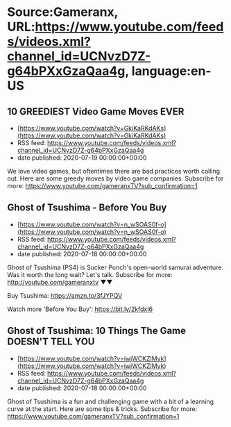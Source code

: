 # Source:Gameranx, URL:https://www.youtube.com/feeds/videos.xml?channel_id=UCNvzD7Z-g64bPXxGzaQaa4g, language:en-US

## 10 GREEDIEST Video Game Moves EVER
 - [https://www.youtube.com/watch?v=GkiKaRKdAKs](https://www.youtube.com/watch?v=GkiKaRKdAKs)
 - RSS feed: https://www.youtube.com/feeds/videos.xml?channel_id=UCNvzD7Z-g64bPXxGzaQaa4g
 - date published: 2020-07-19 00:00:00+00:00

We love video games, but oftentimes there are bad practices worth calling out. Here are some greedy moves by video game companies.
Subscribe for more: https://www.youtube.com/gameranxTV?sub_confirmation=1

## Ghost of Tsushima - Before You Buy
 - [https://www.youtube.com/watch?v=n_wSOAS0f-o](https://www.youtube.com/watch?v=n_wSOAS0f-o)
 - RSS feed: https://www.youtube.com/feeds/videos.xml?channel_id=UCNvzD7Z-g64bPXxGzaQaa4g
 - date published: 2020-07-18 00:00:00+00:00

Ghost of Tsushima (PS4) is Sucker Punch's open-world samurai adventure. Was it worth the long wait? Let's talk.
Subscribe for more: http://youtube.com/gameranxtv ▼▼


Buy Tsushima: https://amzn.to/3fJYPQV



Watch more 'Before You Buy': https://bit.ly/2kfdxI6

## Ghost of Tsushima: 10 Things The Game DOESN'T TELL YOU
 - [https://www.youtube.com/watch?v=iwjWCKZlMyk](https://www.youtube.com/watch?v=iwjWCKZlMyk)
 - RSS feed: https://www.youtube.com/feeds/videos.xml?channel_id=UCNvzD7Z-g64bPXxGzaQaa4g
 - date published: 2020-07-18 00:00:00+00:00

Ghost of Tsushima is a fun and challenging game with a bit of a learning curve at the start. Here are some tips & tricks.
Subscribe for more: https://www.youtube.com/gameranxTV?sub_confirmation=1

